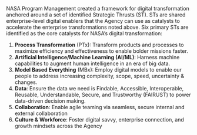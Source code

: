  NASA Program Management created a framework for digital transformation anchored around a set of identified Strategic Thrusts (ST). STs are shared enterprise-level digital enablers that the Agency can use as catalysts to accelerate the enterprise transformations noted above. Six primary STs are identified as the core catalysts for NASA’s digital transformation: 
 1. **Process Transformation** (PTx): Transform products and processes to maximize efficiency and effectiveness to enable bolder missions faster. 
 2. **Artificial Intelligence/Machine Learning (AI/ML)**: Harness machine capabilities to augment human intelligence in an era of big data. 
 3. **Model Based Everything** (MBx): Employ digital models to enable our people to address increasing complexity, scope, speed, uncertainty & changes. 
 4. **Data**: Ensure the data we need is Findable, Accessible, Interoperable, Reusable, Understandable, Secure, and Trustworthy (FAIRUST) to power data-driven decision making. 
 5. **Collaboration**: Enable agile teaming via seamless, secure internal and external collaboration 
 6. **Culture & Workforce**: Foster digital savvy, enterprise connection, and growth mindsets across the Agency